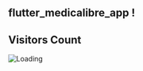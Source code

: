 ## flutter_medicalibre_app !
## Visitors Count

<img align="left" src = "https://profile-counter.glitch.me/flutter_medicalibre_app/count.svg" alt ="Loading">
